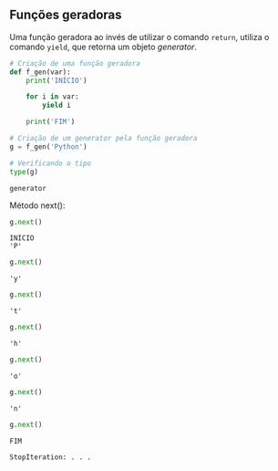 ## Funções geradoras

Uma função geradora ao invés de utilizar o comando `return`, utiliza o comando
`yield`, que retorna um objeto *generator*.  

```python
# Criação de uma função geradora
def f_gen(var):
    print('INÍCIO')

    for i in var:
        yield i

    print('FIM')

# Criação de um generator pela função geradora
g = f_gen('Python')

# Verificando o tipo
type(g)
```

```
generator
```

Método next():

```python
g.next()
```

```
INÍCIO
'P'
```

```python
g.next()
```

```
'y'
```

```python
g.next()
```

```
't'
```

```python
g.next()
```

```
'h'
```

```python
g.next()
```

```
'o'
```

```python
g.next()
```

```
'n'
```

```python
g.next()
```

```
FIM

StopIteration: . . .
```
